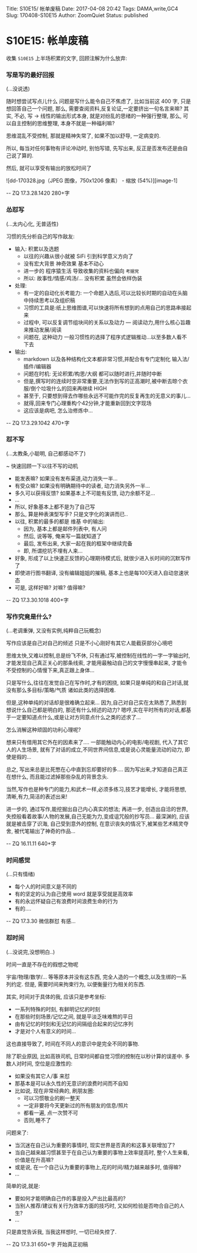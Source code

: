 Title: S10E15/ 帐单废稿
Date: 2017-04-08 20:42
Tags: DAMA,write,GC4
Slug: 170408-S10E15
Author: ZoomQuiet
Status: published

# S10E15: 帐单废稿

收集 `S10E15` 上半场积累的文字, 回顾注解为什么放弃:

### 写是写的最好回报
(...没说透)

随时想尝试写点儿什么
问题是写什么能令自己不焦虑了,
比如当前这 400 字, 只是想回答自己一个问题,
那么, 需要查阅资料,反复论证,一定要挤出一句名言来嘛?
其实, 不必, 写 -> 线性的输出形式本身, 就是对纷乱的思绪的一种强行整理,
那么, 可以自主控制的思维整理, 本身不就是一种福利嘛?

思维混乱不受控制, 那就是精神失常了,
如果不加以舒导, 一定病变的.

所以, 每当对任何事物有评论冲动时, 别怕写错,
先写出来, 反正是否发布还是由自己说了算的.

然后, 就可以享受有输出的放松时间了

![dd-170328.jpg（JPEG 图像，750x1206 像素） - 缩放 (54%)][image-1]

-- ZQ 17.3.28.1420 280+字

### 怂怼写
(...太内心化, 无普适性)


习惯的先分析自己的写作敌友:

- 输入: 积累以及选题
    - 以往的兴趣从很小就被 SiFi 引到科学意义方向了
    - 没有宏大背景 神奇效果 基本不动心
    - 进一步的 程序猿生活 导致收集的资料也偏向 `考据党`
    - 所以: 故事性/情感/鸡汤/… 没有积累 虽然会依样伪装
- 处理:
    - 有一定的自动化长考能力: 一个命题入选后,可以比较长时期的自动在头脑中持续思考以及组织稿
    - 习惯的工具是:纸上思维图谱,可以快速将所有想到的点用自己的思路串接起来
    - 过程中, 可以反复调节组块间的关系以及动力 — 阅读动力,用什么核心旨趣来推动发展/阅读
    - 问题在, 这种动力 一般习惯性的选择了程序式逻辑推动...以至多数人看不下去
- 输出:
    - markdown 以及各种结构化文本都非常习惯,并配合有专门定制化 输入法/插件/编辑器
    - 问题在时机: 无论积累/构思/大纲 都可以随时进行,并随时中断
    - 但是,撰写时的连续时空非常重要,无法作到写的正高潮时,被中断去晾个衣服/倒个垃圾什么的回来再继续 HIGH
    - 甚至于, 只要想到得去作哪些永远不可能作完的反复再生的无意义的事儿…
    - 就得,回来专门心理重构个42分钟,才能重新回到文字现场
    - 这应该是病吧, 怎么治修炼中…

-- ZQ 17.3.29.1042 470+字


### 怼不写
(...太教条,小聪明, 自己都感动不了)

~ 快速回顾一下以往不写的动机

- 能发表嘛? 如果没有发布渠道,动力消失一半...
- 有受众嘛? 如果没有明确期待中的读者, 动力消失另外一半...
- 多久可以获得反馈? 如果基本上不可能有反馈, 动力余额不足...
- ...
- 所以, 好象基本上都不是为了自己写
- 那么, 算是种表演型写手? 只是文字化的演讲而已..
- 以往, 积累的最多的都是 维基 中的输出:
    + 因为, 基本上都是邮件列表中, 有人问
    + 然后, 说等等, 俺来写一篇就知道了
    + 最后, 发布出来, 大家一起在我的框架中继续完备
    + 即, 所谓挖坑不埋有人来...
- 好象, 形成了以上快速正反馈的心理期待模式后, 就很少进入长时间的沉默写作了
- 即使进行图书翻译, 没有编辑姐姐的摧稿, 基本上也是每100天进入自动怠速状态
- 可是, 这样好嘛? 对嘛? 值得嘛?

-- ZQ 17.3.30.1018 400+字

### 写作究竟是什么?
(...老调重弹, 又没有实例,纯粹自己玩概念)

写作应该是自己对自己的倾述
只是不小心刚好有其它人能截获部分心境吧

思维太快,又难以控制,总是纷飞不休,
只有通过写,被控制在线性的一字一字输出时,
才能发现自己真正关心的那条线索,
才能用最触动自己的文字慢慢串起来,
才能令不受控制的心情慢下来,真正跟上身体...

只是写什么,往往在发觉自己在写作时,才有的困挠,
如果只是单纯的和自己对话,就没有那么多目标/策略/气质 诸如此类的选择困难.

但是,这种单纯的对话却是很难确立起来...
因为,自己对自己实在太熟悉了,熟悉到想说什么自己都是明白的,
那还有什么倾述的动力?
嗯哼,实在平时所有的对话,都基于一定要知道点什么,或是让对方同意点什么之类的述求了...

怎么消解这种顽固的功利心理呢?

想来只有借用其它外在的因素来了....
一部能触动内心的电影/电视剧, 代入了其它人的人生场景,
就有了对话的成立,不同世界间信息,或是说心灵能量流动的动力,
即使是徦的...

总之, 写出来总是比死憋在心中直到忘却要好的多....
因为写出来,才知道自己真正在想什么,
而且能过滤掉那些杂乱的背景念头.

当然,写作也是种专门的能力,和武术一样,必须多练习,技艺才能增长,
才能将思想,清晰,有力,简洁的表述出来!

进一步的, 通过写作,能挖掘出自己内心真实的想法;
再进一步, 创造出自洽的世界,失控般看着故事/人物的发展,自己无能为力,变成诅咒般的抄写员...
最深渊的, 应该就是被击穿了识海, 自己受到意外的控制, 在意识丧失的情况下,被某些艺术精灵夺舍, 被代笔输出了神奇的作品...

-- ZQ 16.11.11 640+字

### 时间感觉
(...只有情绪)

- 每个人的时间意义是不同的
- 有的坚定的认为自己使用 word 就是享受就是高效率
- 有的永远怀疑自己有浪费时间浪费生命的行为
- 有的....

-- ZQ 17.3.30 微信群怼 有感...

### 怼时间
(...没说完,没想明白..)

时间一直是不存在的徦想之物呢

宇宙/物理/数学/... 等等原本并没有这东西, 完全人造的一个概念,以及生绑的一系列约定.
但是, 需要时间来拘束行为, 以便衡量行为相关的东西.

其实, 时间对于具体的我, 应该只是参考坐标:

- 一系列特殊的时刻, 有鲜明记忆的时刻
- 在那些时刻场景/记忆之间, 就是平淡乏味难熬的平日
- 由有记忆的时刻和无记忆的间隔组合起来的记忆序列
- 才是对个人有意义的时间...

这也直接导致了, 时间在不同人的意识中是完全不同的事物.

除了职业原因, 比如高铁司机, 日常时间都自觉习惯的控制在以秒计算的误差中.
多数人对时间, 空位是应激性的:

- 如果没有其它人/事 来怼
- 那基本是可以永久性的无意识的浪费时间而不自知
- 比如说, 现在非常经典的, 刷朋友圈:
    + 可以习惯敬业的刷一整天
    + 一定非要将今天更新过的所有朋友的信息/照片
    + 都看一遍, 点一次赞不可
    + 否则,睡不了

问题来了:

- 当沉迷在自己认为重要的事情时, 现实世界是否真的和这事关联增加了?
- 当自己越来越习惯甚至于在自己认为重要的事物上效率提高时, 整个人生来看, 价值是在升高嘛?
- 或是说, 在一个自己认为重要的事物上,花的时间/精力越来越多时, 值得嘛?
- ...

简单的说,就是:

- 要如何才能明确自己作的事是投入产出比最高的?
- 当别人推荐/建议有关行为效率方面的技巧时, 又如何检验是否吻合自己的人生?
- ...

只是直觉告诉我, 当我这样想时, 一切已经失控了.

-- ZQ 17.3.31 650+字 开始真正初稿

